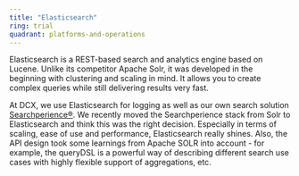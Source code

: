 ```yaml
---
title: "Elasticsearch"
ring: trial
quadrant: platforms-and-operations
---
```


Elasticsearch is a REST-based search and analytics engine based on Lucene.
Unlike its competitor Apache Solr, it was developed in the beginning with clustering and scaling in mind.
It allows you to create complex queries while still delivering results very fast.

At DCX, we use Elasticsearch for logging as well as our own search solution [Searchperience®](http://www.searchperience.com/).
We recently moved the Searchperience stack from Solr to Elasticsearch and think this was the right decision.
Especially in terms of scaling, ease of use and performance, Elasticsearch really shines.
Also, the API design took some learnings from Apache SOLR into account - for example, the queryDSL is a powerful way of describing different search use cases with highly flexible support of aggregations, etc.
